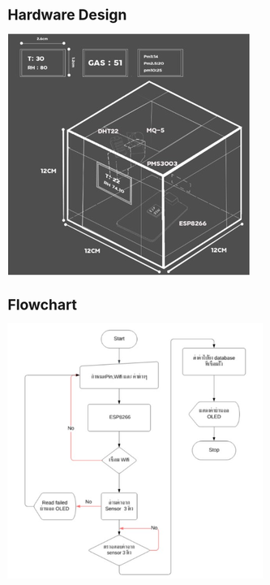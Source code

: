 # Hardware Design

![Hardware Design](images/Hardware.jpg)

# Flowchart

![FlowchartMircro](images/FlowchartMircro.jpg)
